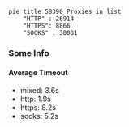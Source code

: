 
```mermaid
pie title 58390 Proxies in list
    "HTTP" : 26914
    "HTTPS": 8866
    "SOCKS" : 30031
```

### Some Info
#### Average Timeout

- mixed: 3.6s
- http: 1.9s
- https: 8.2s
- socks: 5.2s